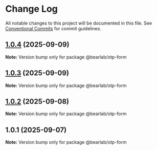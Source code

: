 # Change Log

All notable changes to this project will be documented in this file.
See [Conventional Commits](https://conventionalcommits.org) for commit guidelines.

## [1.0.4](https://github.com/hasanbala/ui-components/compare/@bearlab/otp-form@1.0.3...@bearlab/otp-form@1.0.4) (2025-09-09)

**Note:** Version bump only for package @bearlab/otp-form





## [1.0.3](https://github.com/hasanbala/ui-components/compare/@bearlab/otp-form@1.0.2...@bearlab/otp-form@1.0.3) (2025-09-09)

**Note:** Version bump only for package @bearlab/otp-form





## [1.0.2](https://github.com/hasanbala/ui-components/compare/@bearlab/otp-form@1.0.1...@bearlab/otp-form@1.0.2) (2025-09-08)

**Note:** Version bump only for package @bearlab/otp-form





## 1.0.1 (2025-09-07)

**Note:** Version bump only for package @bearlab/otp-form
